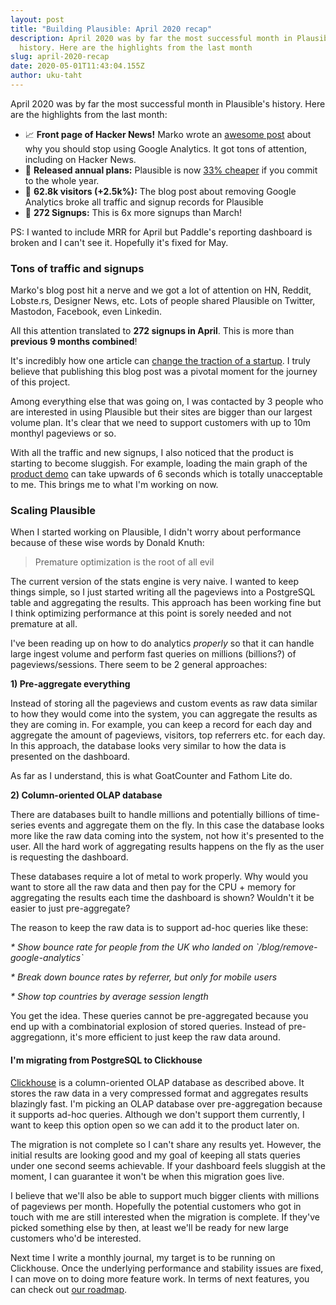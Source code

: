 ```yaml
---
layout: post
title: "Building Plausible: April 2020 recap"
description: April 2020 was by far the most successful month in Plausible's
  history. Here are the highlights from the last month
slug: april-2020-recap
date: 2020-05-01T11:43:04.155Z
author: uku-taht
---
```

April 2020 was by far the most successful month in Plausible's history. Here are the highlights from the last month:

* 📈 **Front page of Hacker News!** Marko wrote an [awesome post](https://plausible.io/blog/remove-google-analytics) about why you should stop using Google Analytics. It got tons of attention, including on Hacker News.
* 📅 **Released annual plans:** Plausible is now [33% cheaper](https://plausible.io/#pricing) if you commit to the whole year. 
* 👩 **62.8k visitors (+2.5k%):** The blog post about removing Google Analytics broke all traffic and signup records for Plausible
* 🙋 **272 Signups:** This is 6x more signups than March!

PS: I wanted to include MRR for April but Paddle's reporting dashboard is broken and I can't see it. Hopefully it's fixed for May.

### Tons of traffic and signups

Marko's blog post hit a nerve and we got a lot of attention on HN, Reddit, Lobste.rs, Designer News, etc. Lots of people shared Plausible on Twitter, Mastodon, Facebook, even Linkedin.

All this attention translated to **272 signups in April**. This is more than **previous 9 months combined**!

It's incredibly how one article can [change the traction of a startup](https://plausible.io/blog/blog-post-changed-my-startup). I truly believe that publishing this blog post was a pivotal moment for the journey of this project.

Among everything else that was going on, I was contacted by 3 people who are interested in using Plausible but their sites are bigger than our largest volume plan. It's clear that we need to support customers with up to 10m monthyl pageviews or so.

With all the traffic and new signups, I also noticed that the product is starting to become sluggish. For example, loading the main graph of the [product demo](https://plausible.io/plausible.io?period=6mo) can take upwards of 6 seconds which is totally unacceptable to me. This brings me to what I'm working on now.

### Scaling Plausible

When I started working on Plausible, I didn't worry about performance because of these wise words by Donald Knuth:

> Premature optimization is the root of all evil

The current version of the stats engine is very naive. I wanted to keep things simple, so I just started writing all the pageviews into a PostgreSQL table and aggregating the results. This approach has been working fine but I think optimizing performance at this point is sorely needed and not premature at all.

I've been reading up on how to do analytics *properly* so that it can handle large ingest volume and perform fast queries on millions (billions?) of pageviews/sessions. There seem to be 2 general approaches:

**1) Pre-aggregate everything**

Instead of storing all the pageviews and custom events as raw data similar to how they would come into the system, you can aggregate the results as they are coming in. For example, you can keep a record for each day and aggregate the amount of pageviews, visitors, top referrers etc. for each day. In this approach, the database looks very similar to how the data is presented on the dashboard.

As far as I understand, this is what GoatCounter and Fathom Lite do.

**2) Column-oriented OLAP database**

There are databases built to handle millions and potentially billions of time-series events and aggregate them on the fly. In this case the database looks more like the raw data coming into the system, not how it's presented to the user. All the hard work of aggregating results happens on the fly as the user is requesting the dashboard.

These databases require a lot of metal to work properly. Why would you want to store all the raw data and then pay for the CPU + memory for aggregating the results each time the dashboard is shown? Wouldn't it be easier to just pre-aggregate?

The reason to keep the raw data is to support ad-hoc queries like these:

*\* Show bounce rate for people from the UK who landed on \`/blog/remove-google-analytics\`*

*\* Break down bounce rates by referrer, but only for mobile users*

*\* Show top countries by average session length*

You get the idea. These queries cannot be pre-aggregated because you end up with a combinatorial explosion of stored queries. Instead of pre-aggregationn, it's more efficient to just keep the raw data around.

#### I'm migrating from PostgreSQL to Clickhouse

[Clickhouse](https://clickhouse.tech/) is a column-oriented OLAP database as described above. It stores the raw data in a very compressed format and aggregates results blazingly fast. I'm picking an OLAP database over pre-aggregation because it supports ad-hoc queries. Although we don't support them currently, I want to keep this option open so we can add it to the product later on.

The migration is not complete so I can't share any results yet. However, the initial results are looking good and my goal of keeping all stats queries under one second seems achievable. If your dashboard feels sluggish at the moment, I can guarantee it won't be when this migration goes live.

I believe that we'll also be able to support much bigger clients with millions of pageviews per month. Hopefully the potential customers who got in touch with me are still interested when the migration is complete. If they've picked something else by then, at least we'll be ready for new large customers who'd be interested.

Next time I write a monthly journal, my target is to be running on Clickhouse. Once the underlying performance and stability issues are fixed, I can move on to doing more feature work. In terms of next features, you can check out [our roadmap](https://plausible.nolt.io/roadmap).